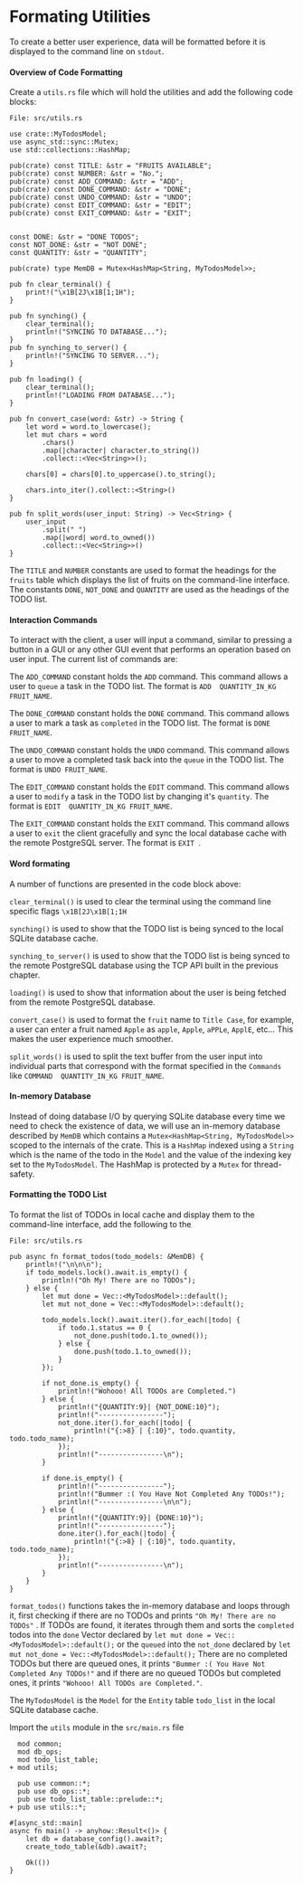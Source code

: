 # Formating Utilities

To create a better user experience, data will be formatted before it is displayed to the command line on `stdout`.

#### Overview of Code Formatting

Create a `utils.rs` file which will hold the utilities and add the following code blocks:

`File: src/utils.rs`

```rust,no_run,noplayground
use crate::MyTodosModel;
use async_std::sync::Mutex;
use std::collections::HashMap;

pub(crate) const TITLE: &str = "FRUITS AVAILABLE";
pub(crate) const NUMBER: &str = "No.";
pub(crate) const ADD_COMMAND: &str = "ADD";
pub(crate) const DONE_COMMAND: &str = "DONE";
pub(crate) const UNDO_COMMAND: &str = "UNDO";
pub(crate) const EDIT_COMMAND: &str = "EDIT";
pub(crate) const EXIT_COMMAND: &str = "EXIT";


const DONE: &str = "DONE TODOS";
const NOT_DONE: &str = "NOT DONE";
const QUANTITY: &str = "QUANTITY";

pub(crate) type MemDB = Mutex<HashMap<String, MyTodosModel>>;

pub fn clear_terminal() {
    print!("\x1B[2J\x1B[1;1H");
}

pub fn synching() {
    clear_terminal();
    println!("SYNCING TO DATABASE...");
}
pub fn synching_to_server() {
    println!("SYNCING TO SERVER...");
}

pub fn loading() {
    clear_terminal();
    println!("LOADING FROM DATABASE...");
}

pub fn convert_case(word: &str) -> String {
    let word = word.to_lowercase();
    let mut chars = word
        .chars()
        .map(|character| character.to_string())
        .collect::<Vec<String>>();

    chars[0] = chars[0].to_uppercase().to_string();

    chars.into_iter().collect::<String>()
}

pub fn split_words(user_input: String) -> Vec<String> {
    user_input
        .split(" ")
        .map(|word| word.to_owned())
        .collect::<Vec<String>>()
}

```

The `TITLE` and `NUMBER` constants are used to format the headings for the `fruits` table which displays the list of fruits on the command-line interface. The constants `DONE`, `NOT_DONE` and `QUANTITY` are used as the headings of the TODO list.

#### Interaction Commands

To interact with the client, a user will input a command, similar to pressing a button in a GUI or any other GUI event that performs an operation based on user input. The current list of commands are:

The `ADD_COMMAND` constant holds the `ADD` command. This command allows a user to `queue` a task in the TODO list. The format is `ADD  QUANTITY_IN_KG FRUIT_NAME`.

The `DONE_COMMAND` constant holds the `DONE` command. This command allows a user to mark a task as  `completed`  in the TODO list. The format is `DONE  FRUIT_NAME`.

The `UNDO_COMMAND` constant holds the `UNDO` command. This command allows a user to move a completed task back into the `queue` in the TODO list. The format is `UNDO FRUIT_NAME`.

The `EDIT_COMMAND` constant holds the `EDIT` command. This command allows a user to `modify` a task in the TODO list by changing it's `quantity`. The format is `EDIT  QUANTITY_IN_KG FRUIT_NAME`.

The `EXIT_COMMAND` constant holds the `EXIT` command. This command allows a user to `exit`  the client gracefully and sync the local database cache with the remote PostgreSQL server. The format is `EXIT `.



#### Word formating

A number of functions are presented in the code block above:

`clear_terminal()`  is used to clear the terminal using the command line specific flags `\x1B[2J\x1B[1;1H`

`synching()` is used to show that the TODO list is being synced to the local SQLite database cache.

`synching_to_server()`  is used to show that the TODO list is being synced to the remote PostgreSQL database using the TCP API built in the previous chapter.

`loading()` is used to show that information about the user is being fetched from the remote PostgreSQL database.

`convert_case()` is used to format the `fruit` name to `Title Case`, for example, a user can enter a fruit named `Apple` as `apple`, `Apple`, `aPPLe`, `ApplE`, etc... This makes the user experience much smoother.

`split_words()` is used to split the text buffer from the user input into individual parts that correspond with the format specified in the `Commands` like  `COMMAND  QUANTITY_IN_KG FRUIT_NAME`.



#### In-memory Database

Instead of doing database I/O by querying SQLite database every time we need to check the existence of data, we will use an in-memory database described by `MemDB` which contains  a `Mutex<HashMap<String, MyTodosModel>>` scoped to the internals of the crate. This is a `HashMap` indexed using a `String` which is the name of the todo in the `Model` and the value of the indexing key set to the `MyTodosModel`. The HashMap is protected by a `Mutex` for thread-safety.

#### Formatting the TODO List

To format the list of TODOs in local cache and display them to the command-line interface, add the following to the 

`File: src/utils.rs`

```rust,no_run,noplayground
pub async fn format_todos(todo_models: &MemDB) {
    println!("\n\n\n");
    if todo_models.lock().await.is_empty() {
        println!("Oh My! There are no TODOs");
    } else {
        let mut done = Vec::<MyTodosModel>::default();
        let mut not_done = Vec::<MyTodosModel>::default();

        todo_models.lock().await.iter().for_each(|todo| {
            if todo.1.status == 0 {
                not_done.push(todo.1.to_owned());
            } else {
                done.push(todo.1.to_owned());
            }
        });

        if not_done.is_empty() {
            println!("Wohooo! All TODOs are Completed.")
        } else {
            println!("{QUANTITY:9}| {NOT_DONE:10}");
            println!("----------------");
            not_done.iter().for_each(|todo| {
                println!("{:>8} | {:10}", todo.quantity, todo.todo_name);
            });
            println!("----------------\n");
        }

        if done.is_empty() {
            println!("----------------");
            println!("Bummer :( You Have Not Completed Any TODOs!");
            println!("----------------\n\n");
        } else {
            println!("{QUANTITY:9}| {DONE:10}");
            println!("----------------");
            done.iter().for_each(|todo| {
                println!("{:>8} | {:10}", todo.quantity, todo.todo_name);
            });
            println!("----------------\n");
        }
    }
}

```

`format_todos()` functions takes the in-memory database and loops through it, first checking if there are no TODOs  and prints `"Oh My! There are no TODOs"` . If TODOs are found, it iterates through them and sorts the `completed` todos into the `done` Vector declared by `let mut done = Vec::<MyTodosModel>::default();` or the `queued` into the `not_done` declared by `let mut not_done = Vec::<MyTodosModel>::default();` There are no completed TODOs but there are queued ones, it prints `"Bummer :( You Have Not Completed Any TODOs!"` and if there are no queued TODOs but completed ones, it prints `"Wohooo! All TODOs are Completed."`. 

The `MyTodosModel` is the `Model` for the `Entity` table `todo_list` in the local SQLite database cache. 

Import the `utils` module in the `src/main.rs` file

```rust,no_run,noplayground
  mod common;
  mod db_ops;
  mod todo_list_table;
+ mod utils;

  pub use common::*;
  pub use db_ops::*;
  pub use todo_list_table::prelude::*;
+ pub use utils::*;

#[async_std::main]
async fn main() -> anyhow::Result<()> {
    let db = database_config().await?;
    create_todo_table(&db).await?;

    Ok(())
}

```

